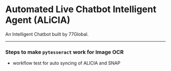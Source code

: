 

 # Automated Live Chatbot Intelligent Agent (ALiCIA)

An Intelligent Chatbot built by 77Global.

--------------------
### Steps to make `pytesseract` work for Image OCR

- workflow test for auto syncing of ALICIA and SNAP
